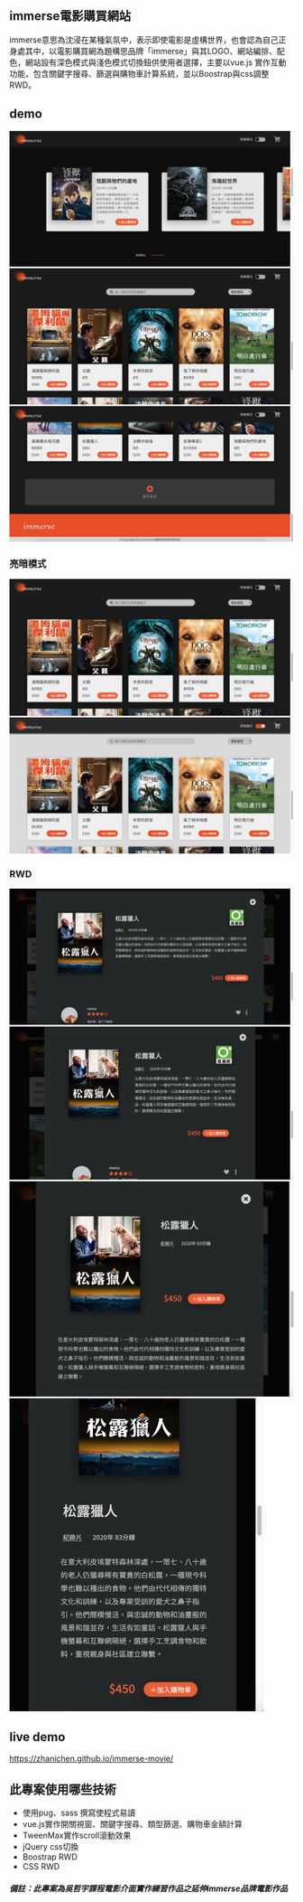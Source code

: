 ## immerse電影購買網站
immerse意思為沈浸在某種氣氛中，表示即使電影是虛構世界，也會認為自己正身處其中，以電影購買網為題構思品牌「immerse」與其LOGO、網站編排、配色，網站設有深色模式與淺色模式切換鈕供使用者選擇，主要以vue.js 實作互動功能，包含關鍵字搜尋、篩選與購物車計算系統，並以Boostrap與css調整RWD。

## demo
![image](https://github.com/zhanichen/immerse-movie/blob/main/README-pic/demo/hot_movies.png?raw=true)
![image](https://github.com/zhanichen/immerse-movie/blob/main/README-pic/demo/movies.png?raw=true)
![image](https://github.com/zhanichen/immerse-movie/blob/main/README-pic/demo/more%20movies.png?raw=true)

### 亮暗模式    
![image](https://github.com/zhanichen/immerse-movie/blob/main/README-pic/dark&light/dark.png?raw=true)
![image](https://github.com/zhanichen/immerse-movie/blob/main/README-pic/dark&light/light.png?raw=true)

### RWD 
![image](https://github.com/zhanichen/immerse-movie/blob/main/README-pic/RWD/lg.png?raw=true)
<img src="https://github.com/zhanichen/immerse-movie/blob/main/README-pic/RWD/md.png?raw=true" width="800" height="auto"/><br/>
<img src="https://github.com/zhanichen/immerse-movie/blob/main/README-pic/RWD/sm.png?raw=true" width="650" height="auto"/><br/>
<img src="https://github.com/zhanichen/immerse-movie/blob/main/README-pic/RWD/xs.png?raw=true" width="450" height="auto"/><br/>

## live demo
https://zhanichen.github.io/immerse-movie/

## 此專案使用哪些技術
* 使用pug、sass 撰寫使程式易讀
* vue.js實作開關視窗、關鍵字搜尋、類型篩選、購物車金額計算
* TweenMax實作scroll滾動效果
* jQuery css切換
* Boostrap RWD
* CSS RWD



##### 備註：此專案為吳哲宇課程電影介面實作練習作品之延伸immerse品牌電影作品

